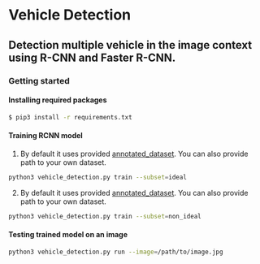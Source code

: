 # Vehicle Detection

## Detection multiple vehicle in the image context using R-CNN and Faster R-CNN.

### Getting started

#### Installing required packages
```bash
$ pip3 install -r requirements.txt
```

#### Training RCNN model
1. By default it uses provided [annotated_dataset](annotated_dataset/ideal/). You can also provide path to your own dataset.
```bash
python3 vehicle_detection.py train --subset=ideal
```

2. By default it uses provided [annotated_dataset](annotated_dataset/non_ideal/). You can also provide path to your own dataset. 
```bash
python3 vehicle_detection.py train --subset=non_ideal
```

#### Testing trained model on an image
```bash
python3 vehicle_detection.py run --image=/path/to/image.jpg
```